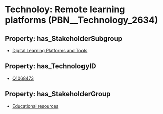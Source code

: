 # Technoloy: __Remote learning platforms__ (PBN__Technology_2634)

## Property: has_StakeholderSubgroup

* [Digital Learning Platforms and Tools](PBN__TechSubgroup_56)

## Property: has_TechnologyID

* [Q1068473](Q1068473)

## Property: has_StakeholderGroup

* [Educational resources](PBN__TechGroup_11)

